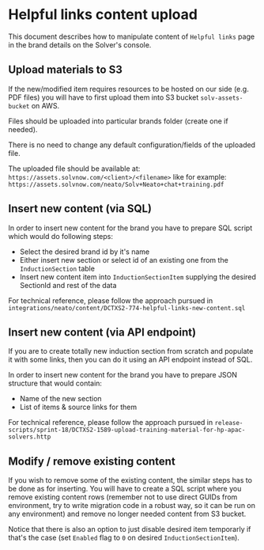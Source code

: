 # Helpful links content upload

This document describes how to manipulate content of `Helpful links` page in the brand details on the Solver's console.

## Upload materials to S3

If the new/modified item requires resources to be hosted on our side (e.g. PDF files) you will have to first upload them into S3 bucket `solv-assets-bucket` on AWS.

Files should be uploaded into particular brands folder (create one if needed). 

There is no need to change any default configuration/fields of the uploaded file.

The uploaded file should be available at:
`https://assets.solvnow.com/<client>/<filename>` like for example:
`https://assets.solvnow.com/neato/Solv+Neato+chat+training.pdf`

## Insert new content (via SQL)

In order to insert new content for the brand you have to prepare SQL script which would do following steps:
* Select the desired brand id by it's name
* Either insert new section or select id of an existing one from the `InductionSection` table
* Insert new content item into `InductionSectionItem` supplying the desired SectionId and rest of the data

For technical reference, please follow the approach pursued in `integrations/neato/content/DCTXS2-774-helpful-links-new-content.sql`

## Insert new content (via API endpoint)

If you are to create totally new induction section from scratch and populate it with some links, then you can do it using an API endpoint instead of SQL.

In order to insert new content for the brand you have to prepare JSON structure that would contain:
* Name of the new section
* List of items & source links for them

For technical reference, please follow the approach pursued in `release-scripts/sprint-18/DCTXS2-1589-upload-training-material-for-hp-apac-solvers.http`

## Modify / remove existing content

If you wish to remove some of the existing content, the similar steps has to be done as for inserting. You will have to create a SQL script where you remove existing content rows (remember not to use direct GUIDs from environment, try to write migration code in a robust way, so it can be run on any environment) and remove no longer needed content from S3 bucket. 

Notice that there is also an option to just disable desired item temporarly if that's the case (set `Enabled` flag to `0` on desired `InductionSectionItem`).